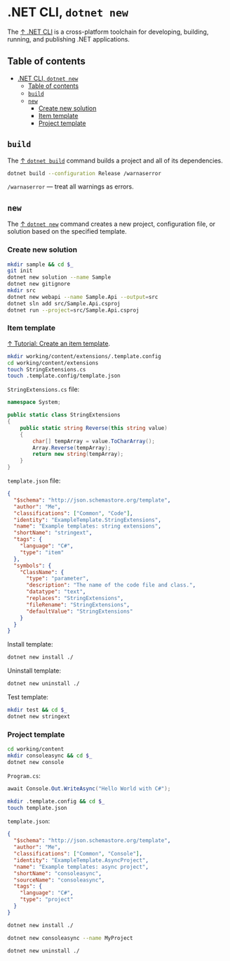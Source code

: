 # .NET CLI, `dotnet new`

The [↑ .NET CLI](https://learn.microsoft.com/en-us/dotnet/core/tools/) is a cross-platform toolchain for developing, building, running, and publishing .NET applications.

## Table of contents

- [.NET CLI, `dotnet new`](#net-cli-dotnet-new)
  - [Table of contents](#table-of-contents)
  - [`build`](#build)
  - [`new`](#new)
    - [Create new solution](#create-new-solution)
    - [Item template](#item-template)
    - [Project template](#project-template)

## `build`

The [↑ `dotnet build`](https://learn.microsoft.com/en-us/dotnet/core/tools/dotnet-build) command builds a project and all of its dependencies.

```bash
dotnet build --configuration Release /warnaserror
```

`/warnaserror` — treat all warnings as errors.

## `new`

The [↑ `dotnet new`](https://learn.microsoft.com/en-us/dotnet/core/tools/dotnet-new) command creates a new project, configuration file, or solution based on the specified template.

### Create new solution

```bash
mkdir sample && cd $_
git init
dotnet new solution --name Sample
dotnet new gitignore
mkdir src
dotnet new webapi --name Sample.Api --output=src
dotnet sln add src/Sample.Api.csproj
dotnet run --project=src/Sample.Api.csproj
```

### Item template

[↑ Tutorial: Create an item template](https://learn.microsoft.com/en-us/dotnet/core/tutorials/cli-templates-create-item-template).

```bash
mkdir working/content/extensions/.template.config
cd working/content/extensions
touch StringExtensions.cs
touch .template.config/template.json
```

`StringExtensions.cs` file:

```csharp
namespace System;

public static class StringExtensions
{
    public static string Reverse(this string value)
    {
        char[] tempArray = value.ToCharArray();
        Array.Reverse(tempArray);
        return new string(tempArray);
    }
}
```

`template.json` file:

```json
{
  "$schema": "http://json.schemastore.org/template",
  "author": "Me",
  "classifications": ["Common", "Code"],
  "identity": "ExampleTemplate.StringExtensions",
  "name": "Example templates: string extensions",
  "shortName": "stringext",
  "tags": {
    "language": "C#",
    "type": "item"
  },
  "symbols": {
    "ClassName": {
      "type": "parameter",
      "description": "The name of the code file and class.",
      "datatype": "text",
      "replaces": "StringExtensions",
      "fileRename": "StringExtensions",
      "defaultValue": "StringExtensions"
    }
  }
}
```

Install template:

```bash
dotnet new install ./
```

Uninstall template:

```bash
dotnet new uninstall ./
```

Test template:

```bash
mkdir test && cd $_
dotnet new stringext
```

### Project template

```bash
cd working/content
mkdir consoleasync && cd $_
dotnet new console
```

`Program.cs`:

```csharp
await Console.Out.WriteAsync("Hello World with C#");
```

```bash
mkdir .template.config && cd $_
touch template.json
```

`template.json`:

```json
{
  "$schema": "http://json.schemastore.org/template",
  "author": "Me",
  "classifications": ["Common", "Console"],
  "identity": "ExampleTemplate.AsyncProject",
  "name": "Example templates: async project",
  "shortName": "consoleasync",
  "sourceName": "consoleasync",
  "tags": {
    "language": "C#",
    "type": "project"
  }
}
```

```bash
dotnet new install ./
```

```bash
dotnet new consoleasync --name MyProject
```

```bash
dotnet new uninstall ./
```
